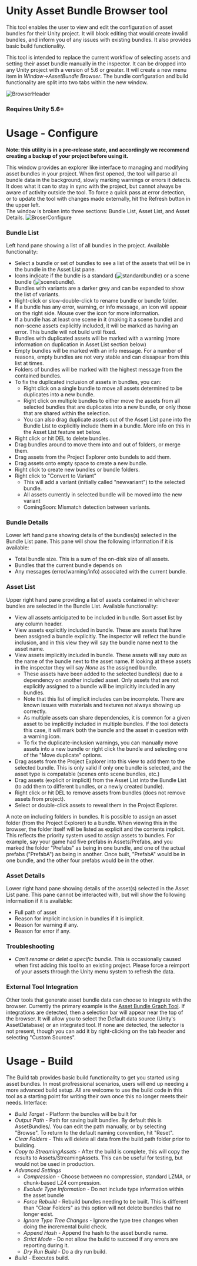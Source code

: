 # Unity Asset Bundle Browser tool

This tool enables the user to view and edit the configuration of asset bundles for their Unity project.  It will block editing that would create invalid bundles, and inform you of any issues with existing bundles.  It also provides basic build functionality.

This tool is intended to replace the current workflow of selecting assets and setting their asset bundle manually in the inspector.  It can be dropped into any Unity project with a version of 5.6 or greater.  It will create a new menu item in *Window->AssetBundle Browser*.  The bundle configuration and build functionality are split into two tabs within the new window.

![BrowserHeader](http://i.imgur.com/gAZnlR5.png)

### Requires Unity 5.6+

# Usage - Configure
**Note: this utility is in a pre-release state, and accordingly we recommend creating a backup of your project before using it.**

This window provides an explorer like interface to managing and modifying asset bundles in your project.  When first opened, the tool will parse all bundle data in the background, slowly marking warnings or errors it detects.  It does what it can to stay in sync with the project, but cannot always be aware of activity outside the tool.  To force a quick pass at error detection, or to update the tool with changes made externally, hit the Refresh button in the upper left.  
The window is broken into three sections: Bundle List, Asset List, and Asset Details.
![BroserConfigure](http://i.imgur.com/GTX2WCu.png)

### Bundle List
Left hand pane showing a list of all bundles in the project.  Available functionality:
* Select a bundle or set of bundles to see a list of the assets that will be in the bundle in the Asset List pane.
* Icons indicate if the bundle is a standard (![standardbundle](https://github.com/Unity-Technologies/AssetBundles-Browser/blob/master/UnityEngine.AssetBundles/Editor/AssetBundleBrowser/Icons/ABundleBrowserIconY1756Basic.png)) or a scene bundle (![scenebundle](https://github.com/Unity-Technologies/AssetBundles-Browser/blob/master/UnityEngine.AssetBundles/Editor/AssetBundleBrowser/Icons/ABundleBrowserIconY1756Scene.png)).
* Bundles with variants are a darker grey and can be expanded to show the list of variants.
* Right-click or slow-double-click to rename bundle or bundle folder.
* If a bundle has any error, warning, or info message, an icon will appear on the right side.  Mouse over the icon for more information.
* If a bundle has at least one scene in it (making it a scene bundle) and non-scene assets explicitly included, it will be marked as having an error. This bundle will not build until fixed.
* Bundles with duplicated assets will be marked with a warning (more information on duplication in Asset List section below)
* Empty bundles will be marked with an info message.  For a number of reasons, empty bundles are not very stable and can dissapear from this list at times.
* Folders of bundles will be marked with the highest message from the contained bundles.
* To fix the duplicated inclusion of assets in bundles, you can:
  * Right click on a single bundle to move all assets determined to be duplicates into a new bundle.
  * Right click on multiple bundles to either move the assets from all selected bundles that are duplicates into a new bundle, or only those that are shared within the selection.
  * You can also drag duplicate assets out of the Asset List pane into the Bundle List to explicitly include them in a bundle.  More info on this in the Asset List feature set below.
* Right click or hit DEL to delete bundles.
* Drag bundles around to move them into and out of folders, or merge them.
* Drag assets from the Project Explorer onto bundels to add them.
* Drag assets onto empty space to create a new bundle.
* Right click to create new bundles or bundle folders.
* Right click to "Convert to Variant"
  * This will add a variant (initially called "newvariant") to the selected bundle.
  * All assets currently in selected bundle will be moved into the new variant
  * ComingSoon: Mismatch detection between variants.

### Bundle Details
Lower left hand pane showing details of the bundles(s) selected in the Bundle List pane.  This pane will show the following information if it is available:
* Total bundle size. This is a sum of the on-disk size of all assets. 
* Bundles that the current bundle depends on
* Any messages (error/warning/info) associated with the current bundle.

### Asset List
Upper right hand pane providing a list of assets contained in whichever bundles are selected in the Bundle List.  Available functionality:
* View all assets anticipated to be included in bundle. Sort asset list by any column header.
* View assets explicitly included in bundle. These are assets that have been assigned a bundle explicitly.  The inspector will reflect the bundle inclusion, and in this view they will say the bundle name next to the asset name.
* View assets implicitly included in bundle.  These assets will say *auto* as the name of the bundle next to the asset name.  If looking at these assets in the inspector they will say *None* as the assigned bundle.  
  * These assets have been added to the selected bundle(s) due to a dependency on another included asset.  Only assets that are not explicitly assigned to a bundle will be implicitly included in any bundles. 
  * Note that this list of implicit includes can be incomplete.  There are known issues with materials and textures not always showing up correctly.
  * As multiple assets can share dependencies, it is common for a given asset to be implicitly included in multiple bundles.  If the tool detects this case, it will mark both the bundle and the asset in question with a warning icon.
  * To fix the duplicate-inclusion warnings, you can manually move assets into a new bundle or right click the bundle and selecting one of the "Move duplicate" options.
* Drag assets from the Project Explorer into this view to add them to the selected bundle. This is only valid if only one bundle is selected, and the asset type is compatable (scenes onto scene bundles, etc.) 
* Drag assets (explicit or implicit) from the Asset List into the Bundle List (to add them to different bundles, or a newly created bundle).
* Right click or hit DEL to remove assets from bundles (does not remove assets from project).
* Select or double-click assets to reveal them in the Project Explorer.

A note on including folders in bundles.  It is possible to assign an asset folder (from the Project Explorer) to a bundle. When viewing this in the browser, the folder itself will be listed as explicit and the contents implicit. This reflects the priority system used to assign assets to bundles. For example, say your game had five prefabs in Assets/Prefabs, and you marked the folder "Prefabs" as being in one bundle, and one of the actual prefabs ("PrefabA") as being in another.  Once built, "PrefabA" would be in one bundle, and the other four prefabs would be in the other.

### Asset Details
Lower right hand pane showing details of the asset(s) selected in the Asset List pane.  This pane cannot be interacted with, but will show the following information if it is available:
* Full path of asset
* Reason for implicit inclusion in bundles if it is implicit.
* Reason for warning if any.
* Reason for error if any.

### Troubleshooting
* *Can't rename or delet a specific bundle.*  This is occasionally caused when first adding this tool to an existing project.  Please force a reimport of your assets through the Unity menu system to refresh the data. 

### External Tool Integration
Other tools that generate asset bundle data can choose to integrate with the browser. Currently the primary example is the [Asset Bundle Graph Tool](https://bitbucket.org/Unity-Technologies/assetbundlegraphtool).  If integrations are detected, then a selection bar will appear near the top of the browser.  It will allow you to select the Default data source (Unity's AssetDatabase) or an integrated tool. If none are detected, the selector is not present, though you can add it by right-clicking on the tab header and selecting "Custom Sources".  

# Usage - Build
The Build tab provides basic build functionality to get you started using asset bundles.  In most profressional scenarios, users will end up needing a more advanced build setup.  All are welcome to use the build code in this tool as a starting point for writing their own once this no longer meets their needs.  Interface:
* *Build Target* - Platform the bundles will be built for
* *Output Path* - Path for saving built bundles. By default this is AssetBundles/<BuildTargetName>. You can edit the path manually, or by selecting "Browse". To return to the default naming convention, hit "Reset".
* *Clear Folders* - This will delete all data from the build path folder prior to building.  
* *Copy to StreamingAssets* - After the build is complete, this will copy the results to Assets/StreamingAssets. This can be useful for testing, but would not be used in production.
* *Advanced Settings*
  * *Compression* - Choose between no compression, standard LZMA, or chunk-based LZ4 compression.
  * *Exclude Type Information* - Do not include type information within the asset bundle
  * *Force Rebuild* - Rebuild bundles needing to be built. This is different than "Clear Folders" as this option will not delete bundles that no longer exist.
  * *Ignore Type Tree Changes* - Ignore the type tree changes when doing the incremental build check.
  * *Append Hash* - Append the hash to the asset bundle name.
  * *Strict Mode* - Do not allow the build to succeed if any errors are reporting during it.
  * *Dry Run Build* - Do a dry run build.
* *Build* - Executes build.
